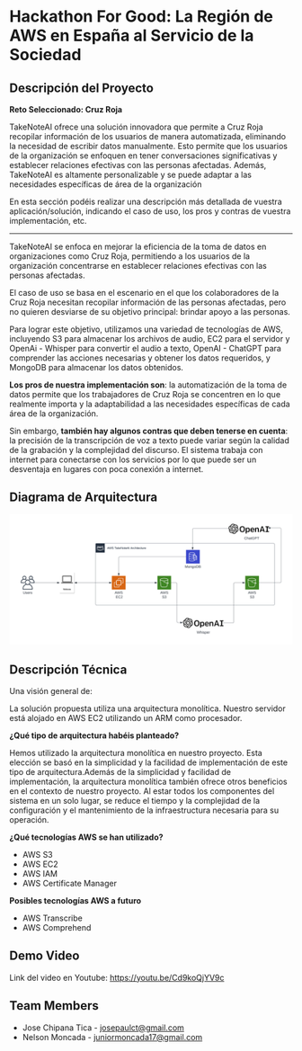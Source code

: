 # Hackathon For Good: La Región de AWS en España al Servicio de la Sociedad

## Descripción del Proyecto

**Reto Seleccionado: Cruz Roja**

TakeNoteAI ofrece una solución innovadora que permite a Cruz Roja recopilar información de los usuarios de manera
automatizada, eliminando la necesidad de escribir datos manualmente. Esto permite que los usuarios de la organización se
enfoquen en tener conversaciones significativas y establecer relaciones efectivas con las personas afectadas. Además,
TakeNoteAI es altamente personalizable y se puede adaptar a las necesidades específicas de área de la organización

En esta sección podéis realizar una descripción más detallada de vuestra aplicación/solución, indicando el caso de uso,
los pros y contras de vuestra implementación, etc.

------

TakeNoteAI se enfoca en mejorar la eficiencia de la toma de datos en organizaciones como Cruz Roja, permitiendo a los
usuarios de la organización concentrarse en establecer relaciones efectivas con las personas afectadas.

El caso de uso se basa en el escenario en el que los colaboradores de la Cruz Roja necesitan recopilar información
de las personas afectadas, pero no quieren desviarse de su objetivo principal: brindar apoyo a las personas.

Para lograr este objetivo, utilizamos una variedad de tecnologías de AWS, incluyendo S3 para almacenar los archivos de
audio, EC2 para el servidor y OpenAi - Whisper para convertir el audio a texto, OpenAI - ChatGPT para comprender las
acciones necesarias y obtener los datos requeridos, y MongoDB para almacenar los datos obtenidos.

**Los pros de nuestra implementación son**: la automatización de la toma de datos permite que los trabajadores de Cruz
Roja se concentren en lo que realmente importa y la adaptabilidad a las necesidades específicas de cada área de la
organización.

Sin embargo, **también hay algunos contras que deben tenerse en cuenta**: la precisión de la transcripción de voz a
texto puede variar según la calidad de la grabación y la complejidad del discurso. El sistema trabaja con internet para
conectarse con los servicios por lo que puede ser un desventaja en lugares con poca conexión a internet.

## Diagrama de Arquitectura

![Screenshot](takenote-arch.png)

## Descripción Técnica

Una visión general de:

La solución propuesta utiliza una arquitectura monolítica.
Nuestro servidor está alojado en AWS EC2 utilizando un ARM como procesador.

**¿Qué tipo de arquitectura habéis planteado?**

Hemos utilizado la arquitectura monolítica en nuestro proyecto. Esta elección se basó en la simplicidad y la facilidad
de implementación de este tipo de arquitectura.Además de la simplicidad y facilidad de implementación, la arquitectura
monolítica también ofrece otros beneficios en el contexto de nuestro proyecto. Al estar todos los componentes del
sistema en un solo lugar, se reduce el tiempo y la complejidad de la configuración y el mantenimiento de la
infraestructura necesaria para su operación.

**¿Qué tecnologías AWS se han utilizado?**
* AWS S3
* AWS EC2
* AWS IAM
* AWS Certificate Manager

**Posibles tecnologías AWS a futuro**
* AWS Transcribe
* AWS Comprehend

## Demo Video

Link del video en Youtube: https://youtu.be/Cd9koQjYV9c

## Team Members

* Jose Chipana Tica - josepaulct@gmail.com
* Nelson Moncada - juniormoncada17@gmail.com
 
